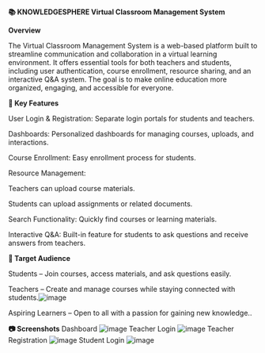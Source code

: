 **📚 KNOWLEDGESPHERE Virtual Classroom Management System**

**Overview**

The Virtual Classroom Management System is a web-based platform built to streamline communication and collaboration in a virtual learning environment. It offers essential tools for both teachers and students, including user authentication, course enrollment, resource sharing, and an interactive Q&A system. The goal is to make online education more organized, engaging, and accessible for everyone.

**🔑 Key Features**

User Login & Registration: Separate login portals for students and teachers.

Dashboards: Personalized dashboards for managing courses, uploads, and interactions.

Course Enrollment: Easy enrollment process for students.

Resource Management:

Teachers can upload course materials.

Students can upload assignments or related documents.

Search Functionality: Quickly find courses or learning materials.

Interactive Q&A: Built-in feature for students to ask questions and receive answers from teachers.

**🎯 Target Audience**

Students – Join courses, access materials, and ask questions easily.

Teachers – Create and manage courses while staying connected with students.![image](https://github.com/user-attachments/assets/3c6676e5-9542-4591-b050-f38b7c41a2cf)


Aspiring Learners – Open to all with a passion for gaining new knowledge..

**📷 Screenshots**
Dashboard
![image](https://github.com/user-attachments/assets/c1261009-ee5b-4bc7-9aaa-757772d7725d)
Teacher Login
![image](https://github.com/user-attachments/assets/ba24f288-c62f-4476-b822-9a773cd3b66c)
Teacher Registration
![image](https://github.com/user-attachments/assets/00bf6711-c7fd-41f0-a112-75277b85283f)
Student Login
![image](https://github.com/user-attachments/assets/9b97011a-beaf-4891-8ac8-7eae855b96a0)


